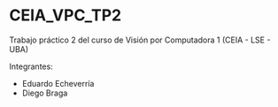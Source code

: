 # CEIA_VPC_TP2
Trabajo práctico 2 del curso de Visión por Computadora 1 (CEIA - LSE - UBA)

Integrantes:
- Eduardo Echeverría
- Diego Braga

